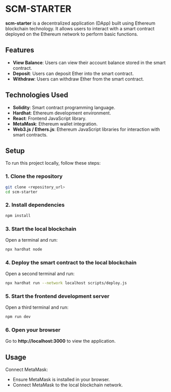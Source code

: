 # SCM-STARTER

**scm-starter** is a decentralized application (DApp) built using Ethereum blockchain technology. It allows users to interact with a smart contract deployed on the Ethereum network to perform basic functions.

## Features

- **View Balance**: Users can view their account balance stored in the smart contract.
- **Deposit**: Users can deposit Ether into the smart contract.
- **Withdraw**: Users can withdraw Ether from the smart contract.

## Technologies Used

- **Solidity**: Smart contract programming language.
- **Hardhat**: Ethereum development environment.
- **React**: Frontend JavaScript library.
- **MetaMask**: Ethereum wallet integration.
- **Web3.js / Ethers.js**: Ethereum JavaScript libraries for interaction with smart contracts.

## Setup

To run this project locally, follow these steps:

### 1. Clone the repository

```bash
git clone <repository_url>
cd scm-starter
```

### 2. Install dependencies

```bash
npm install
```

### 3. Start the local blockchain

Open a terminal and run:

```bash
npx hardhat node
```

### 4. Deploy the smart contract to the local blockchain

Open a second terminal and run:

```bash
npx hardhat run --network localhost scripts/deploy.js
```

### 5. Start the frontend development server

Open a third terminal and run:

```bash
npm run dev
```

### 6. Open your browser

Go to **http://localhost:3000** to view the application.

## Usage

Connect MetaMask:

- Ensure MetaMask is installed in your browser.
- Connect MetaMask to the local blockchain network.
